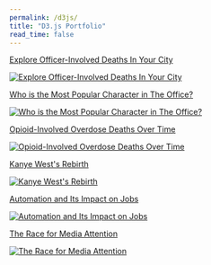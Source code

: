 ```yaml
---
permalink: /d3js/
title: "D3.js Portfolio"
read_time: false
---
```


[Explore Officer-Involved Deaths In Your City](https://connorrothschild.github.io/D3.js/police-killings/)

[![Explore Officer-Involved Deaths In Your City](https://raw.githubusercontent.com/connorrothschild/connorrothschild.github.io/master/_assets/images/police-killings.gif)](https://connorrothschild.github.io/D3.js/police-killings/)

[Who is the Most Popular Character in The Office?](https://connorrothschild.github.io/D3.js/the-office-popularity/)

[![Who is the Most Popular Character in The Office?](https://raw.githubusercontent.com/connorrothschild/connorrothschild.github.io/master/_assets/images/office.jpg)](https://connorrothschild.github.io/D3.js/the-office-popularity/)

[Opioid-Involved Overdose Deaths Over Time](https://connorrothschild.github.io/D3.js/map-overdoses)

[![Opioid-Involved Overdose Deaths Over Time](https://raw.githubusercontent.com/connorrothschild/connorrothschild.github.io/master/_assets/images/map-overdoses.jpg)](https://connorrothschild.github.io/D3.js/map-overdoses)

[Kanye West's Rebirth](https://connorrothschild.github.io/D3.js/born-again-kanye)

[![Kanye West's Rebirth](https://raw.githubusercontent.com/connorrothschild/connorrothschild.github.io/master/_assets/images/kanye.jpg)](https://connorrothschild.github.io/D3.js/born-again-kanye)

[Automation and Its Impact on Jobs](https://connorrothschild.github.io/D3.js/Automation/)

[![Automation and Its Impact on Jobs](https://raw.githubusercontent.com/connorrothschild/connorrothschild.github.io/master/_assets/images/automation.jpg)](https://connorrothschild.github.io/D3.js/automation/)

[The Race for Media Attention](https://observablehq.com/@connorrothschild/bar-chart-race)

[![The Race for Media Attention](https://raw.githubusercontent.com/connorrothschild/connorrothschild.github.io/master/_assets/images/bar-chart-race.gif)](https://observablehq.com/@connorrothschild/bar-chart-race)
